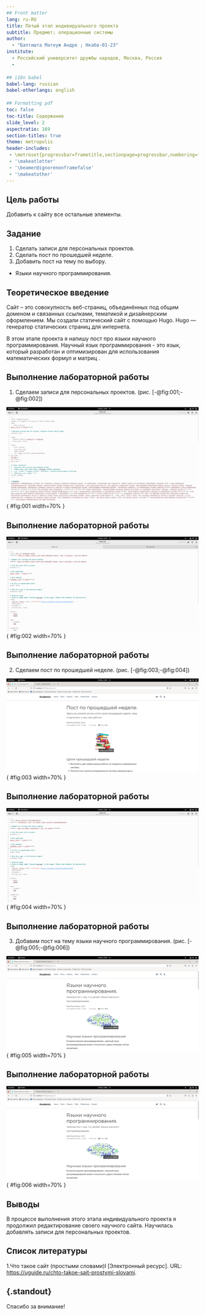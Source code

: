 ```yaml
---
## Front matter
lang: ru-RU
title: Пятый этап индивидуального проекта
subtitle: Предмет; операционные системы
author:
  - "Баптишта Матеуж Андре ; Нкабв-01-23"
institute:
  - Российский университет дружбы народов, Москва, Россия
  - 

## i18n babel
babel-lang: russian
babel-otherlangs: english

## Formatting pdf
toc: false
toc-title: Содержание
slide_level: 2
aspectratio: 169
section-titles: true
theme: metropolis
header-includes:
 - \metroset{progressbar=frametitle,sectionpage=progressbar,numbering=fraction}
 - '\makeatletter'
 - '\beamer@ignorenonframefalse'
 - '\makeatother'
---
```



## Цель работы

Добавить к сайту все остальные элементы.

## Задание

1. Сделать записи для персональных проектов.
2. Сделать пост по прошедшей неделе.
3. Добавить пост на тему по выбору.

- Языки научного программирования.

## Теоретическое введение

Сайт – это совокупность веб-страниц, объединённых под общим доменом и связанных ссылками, тематикой и дизайнерским оформлением. Мы создали статический сайт с помощью Hugo.
Hugo — генератор статических страниц для интернета.

В этом этапе проекта я напишу пост про языки научного программирования.  Научный язык программирования - это язык, который разработан и оптимизирован для использования математических формул и матриц .

## Выполнение лабораторной работы

1. Сделаем записи для персональных проектов. (рис. [-@fig:001;-@fig:002])

![Текст проекта](image/1.png){ #fig:001 width=70% }

## Выполнение лабораторной работы

![Результат на сайте](image/2.png){ #fig:002 width=70% }

## Выполнение лабораторной работы

2. Сделаем пост по прошедшей неделе.  (рис. [-@fig:003;-@fig:004])

![Текст поста по прошедшей неделе](image/3.png){ #fig:003 width=70% }

## Выполнение лабораторной работы

![Результат на сайте](image/4.png){ #fig:004 width=70% }

## Выполнение лабораторной работы

3. Добавим пост на тему языки научного программирования.  (рис. [-@fig:005;-@fig:006])

![Текст поста по теме языки научного программирования](image/5.png){ #fig:005 width=70% }

## Выполнение лабораторной работы

![Результат на сайте](image/6.png){ #fig:006 width=70% }

## Выводы

В процессе выполнения этого этапа индивидуального проекта я продолжил редактирование своего научного сайта. Научилась добавлять записи для персональных проектов.

## Список литературы

1.Что такое сайт (простыми словами)l [Электронный ресурс]. URL: https://uguide.ru/chto-takoe-sajt-prostymi-slovami.

## {.standout}

Спасибо за внимание!
